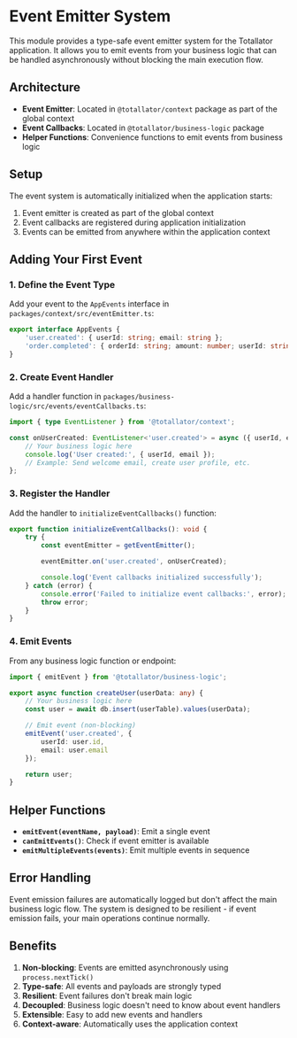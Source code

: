 # Event Emitter System

This module provides a type-safe event emitter system for the Totallator application. It allows you to emit events from your business logic that can be handled asynchronously without blocking the main execution flow.

## Architecture

- **Event Emitter**: Located in `@totallator/context` package as part of the global context
- **Event Callbacks**: Located in `@totallator/business-logic` package
- **Helper Functions**: Convenience functions to emit events from business logic

## Setup

The event system is automatically initialized when the application starts:

1. Event emitter is created as part of the global context
2. Event callbacks are registered during application initialization
3. Events can be emitted from anywhere within the application context

## Adding Your First Event

### 1. Define the Event Type

Add your event to the `AppEvents` interface in `packages/context/src/eventEmitter.ts`:

```typescript
export interface AppEvents {
	'user.created': { userId: string; email: string };
	'order.completed': { orderId: string; amount: number; userId: string };
}
```

### 2. Create Event Handler

Add a handler function in `packages/business-logic/src/events/eventCallbacks.ts`:

```typescript
import { type EventListener } from '@totallator/context';

const onUserCreated: EventListener<'user.created'> = async ({ userId, email }) => {
	// Your business logic here
	console.log('User created:', { userId, email });
	// Example: Send welcome email, create user profile, etc.
};
```

### 3. Register the Handler

Add the handler to `initializeEventCallbacks()` function:

```typescript
export function initializeEventCallbacks(): void {
	try {
		const eventEmitter = getEventEmitter();

		eventEmitter.on('user.created', onUserCreated);

		console.log('Event callbacks initialized successfully');
	} catch (error) {
		console.error('Failed to initialize event callbacks:', error);
		throw error;
	}
}
```

### 4. Emit Events

From any business logic function or endpoint:

```typescript
import { emitEvent } from '@totallator/business-logic';

export async function createUser(userData: any) {
	// Your business logic here
	const user = await db.insert(userTable).values(userData);

	// Emit event (non-blocking)
	emitEvent('user.created', {
		userId: user.id,
		email: user.email
	});

	return user;
}
```

## Helper Functions

- **`emitEvent(eventName, payload)`**: Emit a single event
- **`canEmitEvents()`**: Check if event emitter is available
- **`emitMultipleEvents(events)`**: Emit multiple events in sequence

## Error Handling

Event emission failures are automatically logged but don't affect the main business logic flow. The system is designed to be resilient - if event emission fails, your main operations continue normally.

## Benefits

1. **Non-blocking**: Events are emitted asynchronously using `process.nextTick()`
2. **Type-safe**: All events and payloads are strongly typed
3. **Resilient**: Event failures don't break main logic
4. **Decoupled**: Business logic doesn't need to know about event handlers
5. **Extensible**: Easy to add new events and handlers
6. **Context-aware**: Automatically uses the application context
